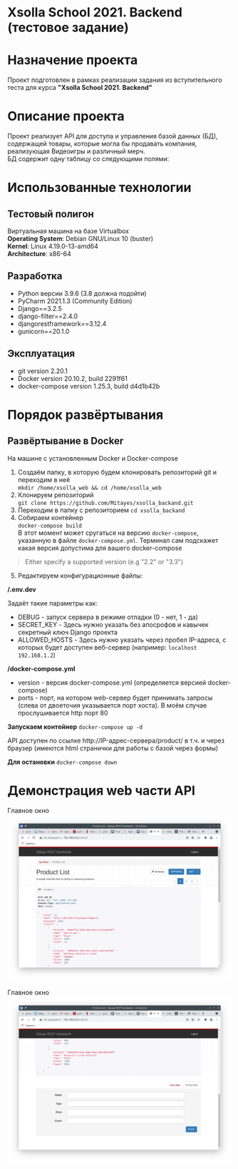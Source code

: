 # Xsolla School 2021. Backend (тестовое задание)
  
# Назначение проекта
Проект подготовлен в рамках реализации задания из вступительного теста для курса **"Xsolla School 2021. Backend"**

# Описание проекта
Проект реализует API для доступа и управления базой данных (БД), содержащей товары, которые могла бы продавать компания, реализующая Видеоигры и различный мерч.  
БД содержит одну таблицу со следующими полями:

  
# Использованные технологии
## Тестовый полигон  
Виртуальная машина на базе Virtualbox  
**Operating System**: Debian GNU/Linux 10 (buster)  
**Kernel**: Linux 4.19.0-13-amd64  
**Architecture**: x86-64  
  
## Разработка  
- Python версии 3.9.6 (3.8 должна подойти)
- PyCharm 2021.1.3 (Community Edition)
- Django==3.2.5
- django-filter==2.4.0
- djangorestframework==3.12.4
- gunicorn==20.1.0

## Эксплуатация
- git version 2.20.1
- Docker version 20.10.2, build 2291f61
- docker-compose version 1.25.3, build d4d1b42b

# Порядок развёртывания
## Развёртывание в Docker  
На машине с установленным Docker и Docker-compose  
1. Создаём папку, в которую будем клонировать репозиторий git и переходим в неё  
`mkdir /home/xsolla_web && cd /home/xsolla_web`
2. Клонируем репозиторий  
`git clone https://github.com/Mitayes/xsolla_backand.git`
3. Переходим в папку с репозиторием
`cd xsolla_backand`
4. Собираем контейнер  
`docker-compose build`  
В этот момент может сругаться на версию `docker-compose`, указанную в файле `docker-compose.yml`. Терминал сам подскажет какая версия допустима для вашего docker-compose
>Either specify a supported version (e.g "2.2" or "3.3")
5. Редактируем конфигурационные файлы:  

**/.env.dev**  
  
Задаёт такие параметры как:
  - DEBUG - запуск сервера в режиме отладки (0 - нет, 1 - да)
  - SECRET_KEY - Здесь нужно указать без апосрофов и кавычек секретный ключ Django проекта
  - ALLOWED_HOSTS - Здесь нужно указать через пробел IP-адреса, с которых будет доступен веб-сервер (например: `localhost 192.168.1.2`)  
  
**/docker-compose.yml**  
  - version - версия docker-compose.yml (определяется версией docker-compose)
  - ports - порт, на котором web-сервер будет принимать запросы (слева от двоеточия указывается порт хоста). В моём случае прослушивается http порт 80

**Запускаем контейнер**
`docker-compose up -d`

API доступен по ссылке http://IP-адрес-сервера/product/ в т.ч. и через браузер (имеются html странички для работы с базой через формы)

**Для остановки**
`docker-compose down`

# Демонстрация web части API
Главное окно  
![Главное окно](./screen/main_window.png)
  
Главное окно  
![Главное окно](./screen/main_window_2.png)

